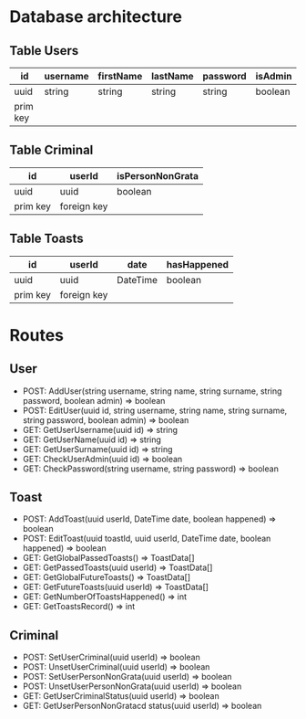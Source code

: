# Database architecture

## Table Users

| id       | username | firstName | lastName | password | isAdmin |
| -------- | -------- | --------- | -------- | -------- | ------- |
| uuid     | string   | string    | string   | string   | boolean |
| prim key |          |           |          |          |         |

## Table Criminal

| id       | userId      | isPersonNonGrata |
| -------- | ----------- | ---------------- |
| uuid     | uuid        | boolean          |
| prim key | foreign key |                  |

## Table Toasts

| id       | userId      | date     | hasHappened |
| -------- | ----------- | -------- | ----------- |
| uuid     | uuid        | DateTime | boolean     |
| prim key | foreign key |          |             |

# Routes

## User

- POST: AddUser(string username, string name, string surname, string password, boolean admin) => boolean
- POST: EditUser(uuid id, string username, string name, string surname, string password, boolean admin) => boolean
- GET: GetUserUsername(uuid id) => string
- GET: GetUserName(uuid id) => string
- GET: GetUserSurname(uuid id) => string
- GET: CheckUserAdmin(uuid id) => boolean
- GET: CheckPassword(string username, string password) => boolean

## Toast

- POST: AddToast(uuid userId, DateTime date, boolean happened) => boolean
- POST: EditToast(uuid toastId, uuid userId, DateTime date, boolean happened) => boolean
- GET: GetGlobalPassedToasts() => ToastData[]
- GET: GetPassedToasts(uuid userId) => ToastData[]
- GET: GetGlobalFutureToasts() => ToastData[]
- GET: GetFutureToasts(uuid userId) => ToastData[]
- GET: GetNumberOfToastsHappened() => int
- GET: GetToastsRecord() => int

## Criminal

- POST: SetUserCriminal(uuid userId) => boolean
- POST: UnsetUserCriminal(uuid userId) => boolean
- POST: SetUserPersonNonGrata(uuid userId) => boolean
- POST: UnsetUserPersonNonGrata(uuid userId) => boolean
- GET: GetUserCriminalStatus(uuid userId) => boolean
- GET: GetUserPersonNonGratacd status(uuid userId) => boolean
